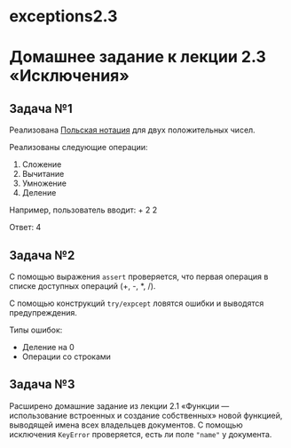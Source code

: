 # exceptions2.3

# Домашнее задание к лекции 2.3 «Исключения»

## Задача №1

Реализована [Польская нотация](https://ru.wikipedia.org/wiki/%D0%9F%D0%BE%D0%BB%D1%8C%D1%81%D0%BA%D0%B0%D1%8F_%D0%BD%D0%BE%D1%82%D0%B0%D1%86%D0%B8%D1%8F) для двух положительных чисел.

Реализованы следующие операции:
1. Сложение
2. Вычитание
3. Умножение
4. Деление

Например, пользователь вводит: + 2 2

Ответ: 4

## Задача №2

С помощью выражения `assert` проверяется, что первая операция в списке доступных операций (+, -, *, /).

С помощью конструкций `try/expcept` ловятся ошибки и выводятся предупреждения.

Типы ошибок:
- Деление на 0
- Операции со строками

## Задача №3

Расширено домашние задание из лекции 2.1 «Функции — использование встроенных и создание собственных» новой функцией, выводящей имена всех владельцев документов. С помощью исключения `KeyError` проверяется, есть ли поле `"name"` у документа.
